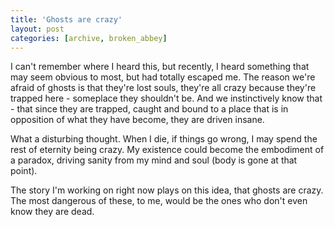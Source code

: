 ```yaml
---
title: 'Ghosts are crazy'
layout: post
categories: [archive, broken_abbey]
---
```

I can't remember where I heard this, but recently, I heard something
that may seem obvious to most, but had totally escaped me. The reason
we're afraid of ghosts is that they're lost souls, they're all crazy
because they're trapped here - someplace they shouldn't be. And we
instinctively know that - that since they are trapped, caught and bound
to a place that is in opposition of what they have become, they are
driven insane.

What a disturbing thought. When I die, if things go wrong, I may spend
the rest of eternity being crazy. My existence could become the
embodiment of a paradox, driving sanity from my mind and soul (body is
gone at that point).

The story I'm working on right now plays on this idea, that ghosts are
crazy. The most dangerous of these, to me, would be the ones who don't
even know they are dead.